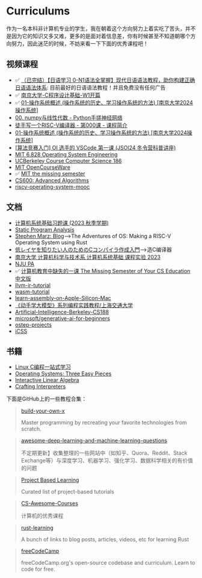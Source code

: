 # Curriculums

作为一名本科非计算机专业的学生，我在朝着这个方向努力上着实吃了苦头，并不是因为它的知识又多又难，更多的是面对着信息差，你有时候甚至不知道朝哪个方向努力，因此迷茫的时候，不妨来看一下下面的优秀课程吧！

## 视频课程

- ✅ [（已完结）【日语学习 0-N1语法全掌握】现代日语语法教程，助你构建正确日语语法体系](https://www.bilibili.com/video/BV1hK4y1S7hz/): 目前最好的日语语法教程！并且免费没有任何广告
- ✅ [南京大学-C程序设计基础-W1开篇](https://www.bilibili.com/video/BV11i4y1a7nS/)
- ✅ [01-操作系统概述 (操作系统的历史、学习操作系统的方法) [南京大学2024操作系统]](https://www.bilibili.com/video/BV1Xm411f7CM/)
- [00. numpy与线性代数 - Python手搓神经网络](https://www.bilibili.com/video/BV1py4y1F7vp/)
- [徒手写一个RISC-V编译器 - 第000课 - 课程简介](https://www.bilibili.com/video/BV1gY4y1E7Ue/)
- [01-操作系统概述 (操作系统的历史、学习操作系统的方法) [南京大学2024操作系统]](https://www.bilibili.com/video/BV1Xm411f7CM/)
- [[算法竞赛入门] OI 选手的 VSCode 第一课 (JSOI24 冬令营科普讲座)](https://www.bilibili.com/video/BV1y2421w7NK/)
- [MIT 6.828 Operating System Engineering](https://pdos.csail.mit.edu/6.828/2018/schedule.html)
- [UCBerkeley Course   Computer Science 186](https://archive.org/details/UCBerkeley_Course_Computer_Science_186)
- [MIT OpenCourseWare](https://ocw.mit.edu/)
- ✅ [MIT the missing semester](https://missing.csail.mit.edu)
- [CS600: Advanced Algorithms](https://github.com/wangshusen/AdvancedAlgorithms?tab=readme-ov-file)
- [riscv-operating-system-mooc](https://github.com/plctlab/riscv-operating-system-mooc)

## 文档

- [计算机系统基础习题课 (2023 秋季学期)](http://www.why.ink:8080/ICS/2023/Main_Page)
- [Static Program Analysis](https://pascal-group.bitbucket.io/teaching.html)
- [Stephen Marz: Blog](https://osblog.stephenmarz.com/)-->The Adventures of OS: Making a RISC-V Operating System using Rust
- [低レイヤを知りたい人のためのCコンパイラ作成入門](https://www.sigbus.info/compilerbook)-->造C编译器
- [南京大学 计算机科学与技术系 计算机系统基础 课程实验 2023](https://nju-projectn.github.io/ics-pa-gitbook/ics2023/index.html)
- [NJU PA](https://nju-projectn.github.io/ics-pa-gitbook/ics2019/)
- ✅ [计算机教育中缺失的一课 The Missing Semester of Your CS Education 中文版](https://missing-semester-cn.github.io/)
- [llvm-ir-tutorial](https://github.com/Evian-Zhang/llvm-ir-tutorial)
- [wasm-tutorial](https://github.com/Evian-Zhang/wasm-tutorial)
- [learn-assembly-on-Apple-Silicon-Mac](https://github.com/Evian-Zhang/learn-assembly-on-Apple-Silicon-Mac)
- [《动手学大模型》系列编程实践教程/上海交通大学](https://github.com/Lordog/dive-into-llms)
- [Artificial-Intelligence-Berkeley-CS188](https://github.com/molson194/Artificial-Intelligence-Berkeley-CS188)
- [microsoft/generative-ai-for-beginners](https://github.com/microsoft/generative-ai-for-beginners)
- [ostep-projects](https://github.com/remzi-arpacidusseau/ostep-projects)
- [iCSS](https://github.com/chokcoco/iCSS)

## 书籍

- [Linux C编程一站式学习](https://akaedu.github.io/book/)
- [Operating Systems: Three Easy Pieces](https://pages.cs.wisc.edu/~remzi/OSTEP/)
- [Interactive Linear Algebra](https://textbooks.math.gatech.edu/ila/overview.html)
- [Crafting Interpreters](https://www.craftinginterpreters.com/a-map-of-the-territory.html)

下面是GitHub上的一些教程合集：

> [build-your-own-x](https://github.com/codecrafters-io/build-your-own-x)
>
> Master programming by recreating your favorite technologies from scratch.


> [awesome-deep-learning-and-machine-learning-questions](https://github.com/bat67/awesome-deep-learning-and-machine-learning-questions)
>
> 不定期更新】收集整理的一些网站中（如知乎、Quora、Reddit、Stack Exchange等）与深度学习、机器学习、强化学习、数据科学相关的有价值的问题


> [Project Based Learning](https://github.com/practical-tutorials/project-based-learning)
> 
> Curated list of project-based tutorials


> [CS-Awesome-Courses](https://github.com/jackwener/CS-Awesome-Courses)
>
> 计算机的优秀课程


> [rust-learning](https://github.com/ctjhoa/rust-learning)
>
> A bunch of links to blog posts, articles, videos, etc for learning Rust


> [freeCodeCamp](https://github.com/freeCodeCamp/freeCodeCamp)
>
> freeCodeCamp.org's open-source codebase and curriculum. Learn to code for free.


